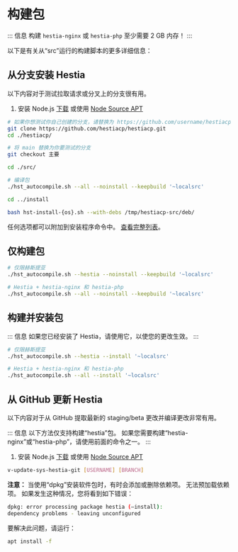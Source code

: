 # 构建包

::: 信息
构建 `hestia-nginx` 或 `hestia-php` 至少需要 2 GB 内存！
:::

以下是有关从“src”运行的构建脚本的更多详细信息：

## 从分支安装 Hestia

以下内容对于测试拉取请求或分叉上的分支很有用。

1. 安装 Node.js [下载](https://nodejs.org/en/download) 或使用 [Node Source APT](https://github.com/nodesource/distributions)

````bash
# 如果你想测试你自己创建的分支，请替换为 https://github.com/username/hestiacp.git
git clone https://github.com/hestiacp/hestiacp.git
cd ./hestiacp/

# 将 main 替换为你要测试的分支
git checkout 主要

cd ./src/

# 编译包
./hst_autocompile.sh --all --noinstall --keepbuild '~localsrc'

cd ../install

bash hst-install-{os}.sh --with-debs /tmp/hestiacp-src/deb/
````

任何选项都可以附加到安装程序命令中。 [查看完整列表](../introduction/getting-started#list-of-installation-options)。

## 仅构建包

````bash
# 仅限赫斯提亚
./hst_autocompile.sh --hestia --noinstall --keepbuild '~localsrc'
````

````bash
# Hestia + hestia-nginx 和 hestia-php
./hst_autocompile.sh --all --noinstall --keepbuild '~localsrc'
````

## 构建并安装包

::: 信息
如果您已经安装了 Hestia，请使用它，以使您的更改生效。
:::

````bash
# 仅限赫斯提亚
./hst_autocompile.sh --hestia --install '~localsrc'
````

````bash
# Hestia + hestia-nginx 和 hestia-php
./hst_autocompile.sh --all --install '~localsrc'
````

## 从 GitHub 更新 Hestia

以下内容对于从 GitHub 提取最新的 staging/beta 更改并编译更改非常有用。

::: 信息
以下方法仅支持构建“hestia”包。 如果您需要构建“hestia-nginx”或“hestia-php”，请使用前面的命令之一。
:::

1. 安装 Node.js [下载](https://nodejs.org/en/download) 或使用 [Node Source APT](https://github.com/nodesource/distributions)

````bash
v-update-sys-hestia-git [USERNAME] [BRANCH]
````

**注意：** 当使用“dpkg”安装软件包时，有时会添加或删除依赖项。 无法预加载依赖项。 如果发生这种情况，您将看到如下错误：

````bash
dpkg: error processing package hestia (–install):
dependency problems - leaving unconfigured
````

要解决此问题，请运行：

```bash
apt install -f
```
